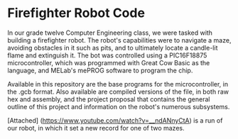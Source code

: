 # Firefighter Robot Code

In our grade twelve Computer Engineering class, we were tasked with building a firefighter robot. The robot's capabilities were to navigate a maze, avoiding obstacles in it such as pits, and to ultimately locate a candle-lit flame and extinguish it. The bot was controlled using a PIC16F18875 microcontroller, which was programmed with Great Cow Basic as the language, and MELab's mePROG software to program the chip.

Available in this repository are the base programs for the microcontroller, in the .gcb format. Also available are compiled versions of the file, in both raw hex and assembly, and the project proposal that contains the general outline of this project and information on the robot's numerous subsystems.

[Attached] (https://www.youtube.com/watch?v=__ndANnyCtA) is a run of our robot, in which it set a new record for one of two mazes. 
